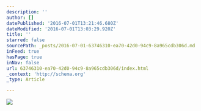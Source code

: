 ```yaml
---
description: ''
author: []
datePublished: '2016-07-01T13:21:46.680Z'
dateModified: '2016-07-01T13:03:29.920Z'
title: ''
starred: false
sourcePath: _posts/2016-07-01-63746310-ea70-42d0-94c9-8a965cdb306d.md
inFeed: true
hasPage: true
inNav: false
url: 63746310-ea70-42d0-94c9-8a965cdb306d/index.html
_context: 'http://schema.org'
_type: Article

---
```

![](https://the-grid-user-content.s3-us-west-2.amazonaws.com/741d5c47-4ade-4a97-bde4-2cc975c57f3b.jpg)